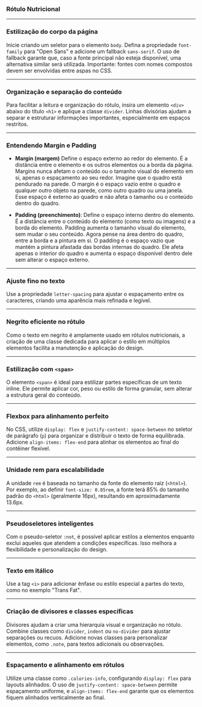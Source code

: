 ### Rótulo Nutricional 


---

### Estilização do corpo da página
Inicie criando um seletor para o elemento `body`. Defina a propriedade `font-family` para "Open Sans" e adicione um fallback `sans-serif`. O uso de fallback garante que, caso a fonte principal não esteja disponível, uma alternativa similar será utilizada. Importante: fontes com nomes compostos devem ser envolvidas entre aspas no CSS.

---

### Organização e separação do conteúdo
Para facilitar a leitura e organização do rótulo, insira um elemento `<div>` abaixo do título `<h1>` e aplique a classe `divider`. Linhas divisórias ajudam a separar e estruturar informações importantes, especialmente em espaços restritos.

---

### Entendendo Margin e Padding
- **Margin (margem)** Define o espaço externo ao redor do elemento. É a distância entre o elemento e os outros elementos ou a borda da página. Margins nunca afetam o conteúdo ou o tamanho visual do elemento em si, apenas o espaçamento ao seu redor.
 Imagine que o quadro está pendurado na parede. O margin é o espaço vazio entre o quadro e qualquer outro objeto na parede, como outro quadro ou uma janela. Esse espaço é externo ao quadro e não afeta o tamanho ou o conteúdo dentro do quadro.

 
- **Padding (preenchimento)**: Define o espaço interno dentro do elemento. É a distância entre o conteúdo do elemento (como texto ou imagens) e a borda do elemento. Padding aumenta o tamanho visual do elemento, sem mudar o seu conteúdo.
 Agora pense na área dentro do quadro, entre a borda e a pintura em si. O padding é o espaço vazio que mantém a pintura afastada das bordas internas do quadro. Ele afeta apenas o interior do quadro e aumenta o espaço disponível dentro dele sem alterar o espaço externo.

---

### Ajuste fino no texto
Use a propriedade `letter-spacing` para ajustar o espaçamento entre os caracteres, criando uma aparência mais refinada e legível.

---

### Negrito eficiente no rótulo
Como o texto em negrito é amplamente usado em rótulos nutricionais, a criação de uma classe dedicada para aplicar o estilo em múltiplos elementos facilita a manutenção e aplicação do design.

---

### Estilização com `<span>`
O elemento `<span>` é ideal para estilizar partes específicas de um texto inline. Ele permite aplicar cor, peso ou estilo de forma granular, sem alterar a estrutura geral do conteúdo.

---

### Flexbox para alinhamento perfeito
No CSS, utilize `display: flex` e `justify-content: space-between` no seletor de parágrafo (`p`) para organizar e distribuir o texto de forma equilibrada. Adicione `align-items: flex-end` para alinhar os elementos ao final do contêiner flexível.

---

### Unidade rem para escalabilidade
A unidade `rem` é baseada no tamanho da fonte do elemento raiz (`<html>`). Por exemplo, ao definir `font-size: 0.85rem`, a fonte terá 85% do tamanho padrão do `<html>` (geralmente 16px), resultando em aproximadamente 13.6px.

---

### Pseudoseletores inteligentes
Com o pseudo-seletor `:not`, é possível aplicar estilos a elementos enquanto exclui aqueles que atendem a condições específicas. Isso melhora a flexibilidade e personalização do design.

---

### Texto em itálico
Use a tag `<i>` para adicionar ênfase ou estilo especial a partes do texto, como no exemplo "Trans Fat".

---

### Criação de divisores e classes específicas
Divisores ajudam a criar uma hierarquia visual e organização no rótulo. Combine classes como `divider`, `indent` ou `no-divider` para ajustar separações ou recuos. Adicione novas classes para personalizar elementos, como `.note`, para textos adicionais ou observações.

---

### Espaçamento e alinhamento em rótulos
Utilize uma classe como `.calories-info`, configurando `display: flex` para layouts alinhados. O uso de `justify-content: space-between` permite espaçamento uniforme, e `align-items: flex-end` garante que os elementos fiquem alinhados verticalmente ao final.
